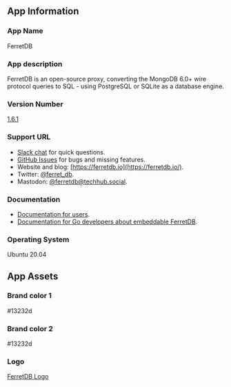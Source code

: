 ## App Information

### App Name
FerretDB

### App description
FerretDB is an open-source proxy, converting the MongoDB 6.0+ wire protocol queries to SQL - using PostgreSQL or SQLite as a database engine.


### Version Number
[1.6.1](https://github.com/FerretDB/FerretDB/releases/download/v1.6.1/ferretdb.deb)

### Support URL

- [Slack chat](https://join.slack.com/t/ferretdb/shared_invite/zt-zqe9hj8g-ZcMG3~5Cs5u9uuOPnZB8~A) for quick questions.
- [GitHub Issues](https://github.com/FerretDB/FerretDB/issues) for bugs and missing features.
- Website and blog: [https://ferretdb.io](https://ferretdb.io/).
- Twitter: [@ferret_db](https://twitter.com/ferret_db).
- Mastodon: [@ferretdb@techhub.social](https://techhub.social/@ferretdb).

### Documentation

- [Documentation for users](https://docs.ferretdb.io/).
- [Documentation for Go developers about embeddable FerretDB](https://pkg.go.dev/github.com/FerretDB/FerretDB/ferretdb).

### Operating System
Ubuntu 20.04

## App Assets

### Brand color 1

#13232d

### Brand color 2

#13232d

### Logo
[FerretDB Logo](assets/ferretdb_logo.svg)
